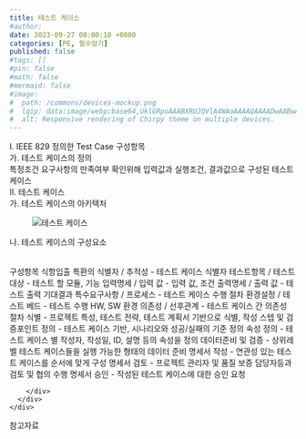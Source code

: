 ```yaml
---
title: 테스트 케이스
#author: 
date: 2023-09-27 00:00:10 +0800
categories: [PE, 필수암기]
published: false
#tags: []
#pin: false
#math: false
#mermaid: false
#image:
#  path: /commons/devices-mockup.png
#  lqip: data:image/webp;base64,UklGRpoAAABXRUJQVlA4WAoAAAAQAAAADwAABwAAQUxQSDIAAAARL0AmbZurmr57yyIiqE8oiG0bejIYEQTgqiDA9vqnsUSI6H+oAERp2HZ65qP/VIAWAFZQOCBCAAAA8AEAnQEqEAAIAAVAfCWkAALp8sF8rgRgAP7o9FDvMCkMde9PK7euH5M1m6VWoDXf2FkP3BqV0ZYbO6NA/VFIAAAA
#  alt: Responsive rendering of Chirpy theme on multiple devices.
---
```


<div class="post-wrap">
  <div class="para">
    <div class="para-title">
      I. IEEE 829 정의한 Test Case 구성항목
    </div>
    <div class="para-cntnt">
      <div class="para">
        <div class="para-title">
          가. 테스트 케이스의 정의
        </div>
        <div class="para-cntnt">
            특정조건 요구사항의 만족여부 확인위해 입력값과 실행조건, 결과값으로 구성된 테스트케이스
        </div>
      </div>
    </div>
  </div>
  
  <div class="para">
    <div class="para-title">
      II. 테스트 케이스
    </div>
    <div class="para-cntnt">
      <div class="para">
        <div class="para-title">
          가. 테스트 케이스의 아키텍처
        </div>
        <div class="para-cntnt">
          <figure class="post-figure">
            <img src="/assets/img/posts/테스트-케이스.png" alt="테스트 케이스">
<!--            <figcaption>Source: Unveiling the Metaverse: Exploring Emerging Trends, Multifaceted Perspectives, and Future Challenges</figcaption>-->
          </figure>
        </div>
      </div>
      <div class="para">
        <div class="para-title">
          나. 테스트 케이스의 구성요소
        </div>
        <div class="para-cntnt">
          <table class="post-table">
          </table>
          구성항목 식항입출 특환의
  식별자 / 추적성 - 테스트 케이스 식별자
  테스트항목 / 테스트 대상 - 테스트 할 모듈, 기능
  입력명세 / 입력 값 - 입력 값, 조건
  출력명세 / 출력 값 - 테스트 출력 기대결과
  특수요구사항 / 프로세스 - 테스트 케이스 수행 절차
  환경설정 / 테스트 베드 - 테스트 수행 HW, SW 환경
  의존성 / 선후관계 - 테스트 케이스 간 의존성
절차
  식별 - 프로젝트 특성, 테스트 전략, 테스트 계획서 기반으로 식별, 작성
  스텝 및 검증포인트 정의 - 테스트 케이스 기반, 시나리오와 성공/실패의 기준 정의
  속성 정의 - 테스트 케이스 별 작성자, 작성일, ID, 설명 등의 속성을 정의
  데이터준비 및 검증 - 상위레벨 테스트 케이스들을 실행 가능한 형태의 데이터 준비
  명세서 작성 - 연관성 있는 테스트 케이스를 순서에 맞게 구성
  명세서 검토 - 프로젝트 관리자 및 품질 보증 담당자등과 검토 및 협의 수행
  명세서 승인 - 작성된 테스트 케이스에 대한 승인 요청

        </div>
      </div>
    </div>
  </div>

  <div class="refr-wrap">
    <div class="refr-title">
        참고자료
    </div>
    <ol class="refr-list">
    <!--    <li>(나현식, 최대선) <a target="_blank" href="https://scienceon.kisti.re.kr/commons/util/originalView.do?cn=JAKO202225948430499&oCn=JAKO202225948430499&dbt=JAKO&journal=NJOU00291864">메타버스 보안 위협 요소 및 대응 방안 검토</a></li>-->
    <!--    <li>(M. Uddin, S. Manickam, H. Ullah, M. Obaidat and A. Dandoush) <a target="_blank" href="https://ieeexplore.ieee.org/abstract/document/10138386">Unveiling the Metaverse: Exploring Emerging Trends, Multifaceted Perspectives, and Future Challenges</a></li>-->
    </ol>
  </div>
</div>
